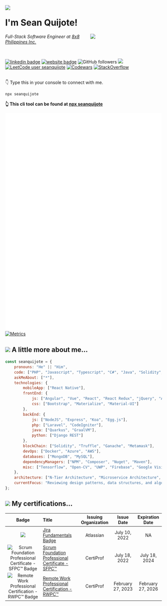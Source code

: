 <img src="https://i.giphy.com/media/Nx0rz3jtxtEre/giphy.webp" width="230" align="left">
<h1>I'm Sean Quijote!</h1>
<picture>
	<source media="(prefers-color-scheme: dark)" srcset="https://media.giphy.com/media/lP8xu5t2DLGG045H8F/giphy.gif" width="230" align="right">
	<source media="(prefers-color-scheme: light)" srcset="https://i.giphy.com/media/M9gbBd9nbDrOTu1Mqx/giphy.webp" width="230" align="right">
	<img src="https://i.giphy.com/media/M9gbBd9nbDrOTu1Mqx/giphy.webp" width="230" align="right">
</picture>
<p>
    <em>
		Full-Stack Software Engineer at 
        <a href="https://www.8x8.com/">8x8 Philippines Inc.</a>
    </em>
</p>
<br/>

[![linkedin badge](https://img.shields.io/badge/LinkedIn-blue?style=flat&logo=linkedin)](https://www.linkedin.com/in/seanquijote/)
[![website badge](https://img.shields.io/badge/Website-30302f?style=flat&logo=angular)](https://seanquijote.github.io/)
![GitHub followers](https://img.shields.io/github/followers/seanquijote?label=Follow&style=social)
![](https://komarev.com/ghpvc/?username=seanquijote)
[![LeetCode user seanquijote](https://img.shields.io/badge/dynamic/json?style=flat&labelColor=black&color=%23ffa116&label=Solved&query=solvedOverTotal&url=https%3A%2F%2Fleetcode-badge.vercel.app%2Fapi%2Fusers%2Fseanquijote&logo=leetcode&logoColor=yellow)](https://leetcode.com/seanquijote/)
[![Codewars](https://www.codewars.com/users/seanquijote/badges/micro)](https://www.codewars.com/users/seanquijote)
[![StackOverflow](https://stackoverflow-badge.vercel.app/?userID=10783786)](https://stackoverflow.com/users/10783786/seanquijote)

<br/>
👇 Type this in your console to connect with me.

```bash
npx seanquijote
```
**👆 This cli tool can be found at [npx seanquijote](https://github.com/seanquijote/npx-card)**

![](https://raw.githubusercontent.com/seanquijote/seanquijote/main/github-metrics.svg)<br>
[![Metrics](https://github.com/seanquijote/seanquijote/actions/workflows/metrics.yml/badge.svg?branch=main)](https://github.com/seanquijote/seanquijote/actions/workflows/metrics.yml)


## <img src="https://media.giphy.com/media/fHFY9R9aP76BPF5Fso/giphy.gif" width="30"> A little more about me... 

```javascript
const seanquijote = {
    pronouns: "He" || "Him",
    code: ["PHP", "Javascript", "Typescript", "C#", "Java", "Solidity", "Bash"],
    askMeAbout: ["*"],
    technologies: {
        mobileApp: ["React Native"],
        frontEnd: {
            js: ["Angular", "Vue", "React", "React Redux", "jQuery", "Axios"],
            css: ["Bootstrap", "Materialize", "Material-UI"]
        },
        backEnd: {
            js: ["NodeJS", "Express", "Koa", "Egg.js"],
            php: ["Laravel", "CodeIgniter"],
            java: ["Quarkus", "GraalVM"],
            python: ["Django REST"]
        },
        blockChain: ["Solidity", "Truffle", "Ganache", "Metamask"],
        devOps: ["Docker", "Azure", "AWS"],
        databases: ["MongoDB", "MySQL"],
        dependencyManagers: ["NPM", "Composer", "Nuget", "Maven"],
        misc: ["Tensorflow", "Open-CV", "UWP", "Firebase", "Google Vision API", "SVN", "PayPal API/SDK", "DropBox JS SDK"]
    },
    architecture: ["N‑Tier Architecture", "Microservice Architecture", "Monolithic Architecture"],
    currentFocus: "Reviewing design patterns, data structures, and algorithms"
};
```

## <img src="https://media.giphy.com/media/fSRwObL55X3UkYQt54/giphy.gif" width="30"> My certifications...

| Badge | Title | Issuing Organization | Issue Date | Expiration Date |
| :---: | :---- | :------------------: | :--------: | :-------------: |
<img src="https://user-images.githubusercontent.com/13918341/179546919-00e53bcc-bcfd-4ebf-9035-0638c0c31852.png" width="170" /> | [Jira Fundamentals Badge](https://university.atlassian.com/student/award/HicSG8MWWiMdTX75GZJtfXHq) | Atlassian | July 10, 2022 | NA
![Scrum Foundation Professional Certificate - SFPC™ Badge](https://images.credly.com/size/170x170/images/4e3d6f9f-55d7-4ea7-b0e6-f4d4ff543e22/image.png) | [Scrum Foundation Professional Certificate - SFPC™](https://www.credly.com/badges/6415ef00-b118-4c69-a31b-3e1d4cbcf684/public_url) | CertiProf | July 18, 2022 | July 18, 2024
![Remote Work Professional Certification - RWPC™ Badge](https://images.credly.com/size/170x170/images/ea2c9f2e-b7e1-4a5a-a82e-7e94b67b35bd/image.png) | [Remote Work Professional Certification - RWPC™](https://www.credly.com/badges/1c996129-0f07-4eff-8180-3e199adbe567/public_url) | CertiProf | February 27, 2023 | February 27, 2026
